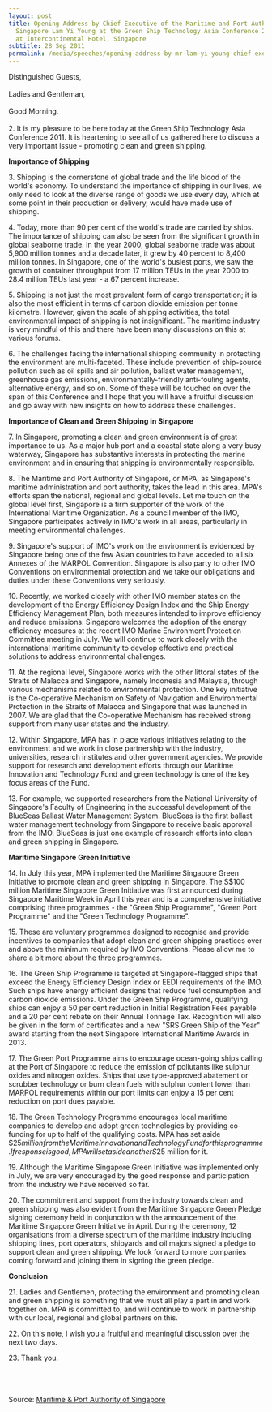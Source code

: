 ```yaml
---
layout: post
title: Opening Address by Chief Executive of the Maritime and Port Authority of
  Singapore Lam Yi Young at the Green Ship Technology Asia Conference 2011 held
  at Intercontinental Hotel, Singapore
subtitle: 28 Sep 2011
permalink: /media/speeches/opening-address-by-mr-lam-yi-young-chief-executive-of-the-maritime-and-port-authority-of-singapore-at-the-green-ship-technology-asia-conference-2011/
---
```

Distinguished Guests, 
<br><br>Ladies and Gentleman,  
<br>
Good Morning.
<br><br>
2.&nbsp;It is my pleasure to be here today at the Green Ship Technology Asia Conference 2011. It is heartening to see all of us gathered here to discuss a very important issue - promoting clean and green shipping.

**Importance of Shipping**

3.&nbsp;Shipping is the cornerstone of global trade and the life blood of the world's economy. To understand the importance of shipping in our lives, we only need to look at the diverse range of goods we use every day, which at some point in their production or delivery, would have made use of shipping.

4.&nbsp;Today, more than 90 per cent of the world's trade are carried by ships. The importance of shipping can also be seen from the significant growth in global seaborne trade. In the year 2000, global seaborne trade was about 5,900 million tonnes and a decade later, it grew by 40 percent to 8,400 million tonnes. In Singapore, one of the world's busiest ports, we saw the growth of container throughput from 17 million TEUs in the year 2000 to 28.4 million TEUs last year - a 67 percent increase.

5.&nbsp;Shipping is not just the most prevalent form of cargo transportation; it is also the most efficient in terms of carbon dioxide emission per tonne kilometre. However, given the scale of shipping activities, the total environmental impact of shipping is not insignificant. The maritime industry is very mindful of this and there have been many discussions on this at various forums.

6.&nbsp;The challenges facing the international shipping community in protecting the environment are multi-faceted. These include prevention of ship-source pollution such as oil spills and air pollution, ballast water management, greenhouse gas emissions, environmentally-friendly anti-fouling agents, alternative energy, and so on. Some of these will be touched on over the span of this Conference and I hope that you will have a fruitful discussion and go away with new insights on how to address these challenges.

**Importance of Clean and Green Shipping in Singapore**

7.&nbsp;In Singapore, promoting a clean and green environment is of great importance to us. As a major hub port and a coastal state along a very busy waterway, Singapore has substantive interests in protecting the marine environment and in ensuring that shipping is environmentally responsible.

8.&nbsp;The Maritime and Port Authority of Singapore, or MPA, as Singapore's maritime administration and port authority, takes the lead in this area. MPA's efforts span the national, regional and global levels. Let me touch on the global level first, Singapore is a firm supporter of the work of the International Maritime Organization. As a council member of the IMO, Singapore participates actively in IMO's work in all areas, particularly in meeting environmental challenges.

9.&nbsp;Singapore's support of IMO's work on the environment is evidenced by Singapore being one of the few Asian countries to have acceded to all six Annexes of the MARPOL Convention. Singapore is also party to other IMO Conventions on environmental protection and we take our obligations and duties under these Conventions very seriously.

10.&nbsp;Recently, we worked closely with other IMO member states on the development of the Energy Efficiency Design Index and the Ship Energy Efficiency Management Plan, both measures intended to improve efficiency and reduce emissions. Singapore welcomes the adoption of the energy efficiency measures at the recent IMO Marine Environment Protection Committee meeting in July. We will continue to work closely with the international maritime community to develop effective and practical solutions to address environmental challenges.

11.&nbsp;At the regional level, Singapore works with the other littoral states of the Straits of Malacca and Singapore, namely Indonesia and Malaysia, through various mechanisms related to environmental protection. One key initiative is the Co-operative Mechanism on Safety of Navigation and Environmental Protection in the Straits of Malacca and Singapore that was launched in 2007. We are glad that the Co-operative Mechanism has received strong support from many user states and the industry.

12.&nbsp;Within Singapore, MPA has in place various initiatives relating to the environment and we work in close partnership with the industry, universities, research institutes and other government agencies. We provide support for research and development efforts through our Maritime Innovation and Technology Fund and green technology is one of the key focus areas of the Fund.

13.&nbsp;For example, we supported researchers from the National University of Singapore's Faculty of Engineering in the successful development of the BlueSeas Ballast Water Management System. BlueSeas is the first ballast water management technology from Singapore to receive basic approval from the IMO. BlueSeas is just one example of research efforts into clean and green shipping in Singapore.

**Maritime Singapore Green Initiative**

14.&nbsp;In July this year, MPA implemented the Maritime Singapore Green Initiative to promote clean and green shipping in Singapore. The S$100 million Maritime Singapore Green Initiative was first announced during Singapore Maritime Week in April this year and is a comprehensive initiative comprising three programmes - the "Green Ship Programme", "Green Port Programme" and the "Green Technology Programme".

15.&nbsp;These are voluntary programmes designed to recognise and provide incentives to companies that adopt clean and green shipping practices over and above the minimum required by IMO Conventions. Please allow me to share a bit more about the three programmes.

16.&nbsp;The Green Ship Programme is targeted at Singapore-flagged ships that exceed the Energy Efficiency Design Index or EEDI requirements of the IMO. Such ships have energy efficient designs that reduce fuel consumption and carbon dioxide emissions. Under the Green Ship Programme, qualifying ships can enjoy a 50 per cent reduction in Initial Registration Fees payable and a 20 per cent rebate on their Annual Tonnage Tax. Recognition will also be given in the form of certificates and a new "SRS Green Ship of the Year" award starting from the next Singapore International Maritime Awards in 2013.

17.&nbsp;The Green Port Programme aims to encourage ocean-going ships calling at the Port of Singapore to reduce the emission of pollutants like sulphur oxides and nitrogen oxides. Ships that use type-approved abatement or scrubber technology or burn clean fuels with sulphur content lower than MARPOL requirements within our port limits can enjoy a 15 per cent reduction on port dues payable.

18.&nbsp;The Green Technology Programme encourages local maritime companies to develop and adopt green technologies by providing co-funding for up to half of the qualifying costs. MPA has set aside S$25 million from the Maritime Innovation and Technology Fund for this programme. If response is good, MPA will set aside another S$25 million for it.

19.&nbsp;Although the Maritime Singapore Green Initiative was implemented only in July, we are very encouraged by the good response and participation from the industry we have received so far.

20.&nbsp;The commitment and support from the industry towards clean and green shipping was also evident from the Maritime Singapore Green Pledge signing ceremony held in conjunction with the announcement of the Maritime Singapore Green Initiative in April. During the ceremony, 12 organisations from a diverse spectrum of the maritime industry including shipping lines, port operators, shipyards and oil majors signed a pledge to support clean and green shipping. We look forward to more companies coming forward and joining them in signing the green pledge.

**Conclusion**

21.&nbsp;Ladies and Gentlemen, protecting the environment and promoting clean and green shipping is something that we must all play a part in and work together on. MPA is committed to, and will continue to work in partnership with our local, regional and global partners on this.

22.&nbsp;On this note, I wish you a fruitful and meaningful discussion over the next two days. 

23.&nbsp;Thank you.  
<br><br><br>



Source: [<a href="https://www.mpa.gov.sg/media-centre/details/opening-address-by-mr-lam-yi-young-chief-executive-of-the-maritime-and-port-authority-of-singapore-at-the-green-ship-technology-asia-conference-2011-28-september-at-intercontinental-hotel-singapore" target="_blank">Maritime & Port Authority of Singapore</a>](https://www.mpa.gov.sg/media-centre/details/opening-address-by-mr-lam-yi-young-chief-executive-of-the-maritime-and-port-authority-of-singapore-at-the-green-ship-technology-asia-conference-2011-28-september-at-intercontinental-hotel-singapore)